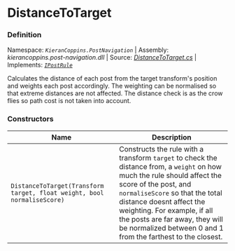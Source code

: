 # DistanceToTarget

### Definition
Namespace: *`KieranCoppins.PostNavigation`* | Assembly: *kierancoppins.post-navigation.dll* | Source: [*DistanceToTarget.cs*](../../../../Runtime/Rules/DistanceToTarget.cs) | Implements: [*`IPostRule`*](../../../../Runtime/Rules/Interfaces/IPostRule.cs)

Calculates the distance of each post from the target transform's position and weights each post accordingly. The weighting can be normalised so that extreme distances are not affected. The distance check is as the crow flies so path cost is not taken into account.

### Constructors
| Name | Description |
|------|-------------|
| `DistanceToTarget(Transform target, float weight, bool normaliseScore)` | Constructs the rule with a transform `target` to check the distance from, a `weight` on how much the rule should affect the score of the post, and `normaliseScore` so that the total distance doesnt affect the weighting. For example, if all the posts are far away, they will be normalized between 0 and 1 from the farthest to the closest. |